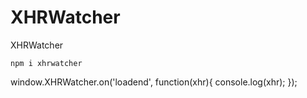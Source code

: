 # XHRWatcher
XHRWatcher


`npm i xhrwatcher`


window.XHRWatcher.on('loadend', function(xhr){
  console.log(xhr);
});





